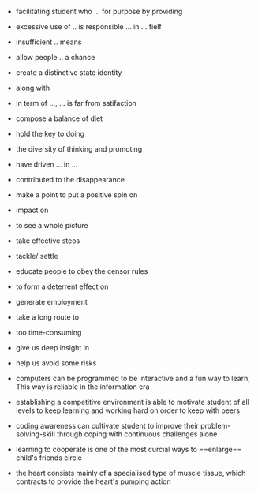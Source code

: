 - facilitating student who ... for purpose by providing
- excessive use of .. is responsible ... in ... fielf
- insufficient .. means
- allow people .. a chance
- create a distinctive state identity
- along with
- in term of ..., ... is far from satifaction
- compose a balance of diet
- hold the key to doing
- the diversity of thinking and promoting
- have driven ... in ...
- contributed to the disappearance
- make a point to put a positive spin on
- impact on


- to see a whole picture
- take effective steos
- tackle/ settle
- educate people to obey the censor rules
- to form a deterrent effect on 
- generate employment

- take a long route to
- too time-consuming
- give us deep insight in
- help us avoid some risks


- computers can be programmed to be interactive and a fun way to learn, This way is reliable in the information era
- establishing a competitive environment is able to motivate student of all levels to keep learning and working hard on order to keep with peers
- coding awareness can cultivate student to improve their problem-solving-skill through coping with continuous challenges alone
- learning to cooperate is one of the most curcial ways to ==enlarge== child's friends circle
- the heart consists mainly of a specialised type of muscle tissue, which contracts to provide the heart's pumping action